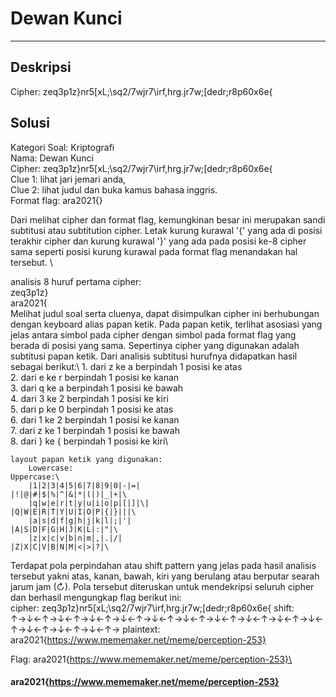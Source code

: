 # Dewan Kunci
---
## Deskripsi
Cipher: zeq3p1z}nr5[xL;\sq2/7wjr7\irf,hrg.jr7w;[dedr;r8p60x6e{
## Solusi
Kategori Soal: Kriptografi\
Nama: Dewan Kunci\
Cipher: zeq3p1z}nr5[xL;\sq2/7wjr7\irf,hrg.jr7w;[dedr;r8p60x6e{\
Clue 1: lihat jari jemari anda, \
Clue 2: lihat judul dan buka kamus bahasa inggris.\
Format flag: ara2021{}

Dari melihat cipher dan format flag, kemungkinan besar ini merupakan sandi subtitusi atau subtitution cipher. Letak kurung kurawal '{' yang ada di posisi terakhir cipher dan kurung kurawal '}' yang ada pada posisi ke-8 cipher sama seperti posisi kurung kurawal pada format flag menandakan hal tersebut. \

analisis 8 huruf pertama cipher:\
    zeq3p1z}\
    ara2021{\
Melihat judul soal serta cluenya, dapat disimpulkan cipher ini berhubungan dengan keyboard alias papan ketik. Pada papan ketik, terlihat asosiasi yang jelas antara simbol pada cipher dengan simbol pada format flag yang berada di posisi yang sama. Sepertinya cipher yang digunakan adalah subtitusi papan ketik. Dari analisis subtitusi hurufnya didapatkan hasil sebagai berikut:\\
    1. dari z ke a berpindah 1 posisi ke atas\
    2. dari e ke r berpindah 1 posisi ke kanan\
    3. dari q ke a berpindah 1 posisi ke bawah\
    4. dari 3 ke 2 berpindah 1 posisi ke kiri\
    5. dari p ke 0 berpindah 1 posisi ke atas\
    6. dari 1 ke 2 berpindah 1 posisi ke kanan\
    7. dari z ke 1 berpindah 1 posisi ke bawah\
    8. dari } ke { berpindah 1 posisi ke kiri\
```
layout papan ketik yang digunakan:
    Lowercase:                                              Uppercase:\
    |1|2|3|4|5|6|7|8|9|0|-|=|                               |!|@|#|$|%|^|&|*|(|)|_|+|\
    |q|w|e|r|t|y|u|i|o|p|[|]|\|                             |Q|W|E|R|T|Y|U|I|O|P|{|}|||\
    |a|s|d|f|g|h|j|k|l|;|'|                                 |A|S|D|F|G|H|J|K|L|:|"|\
    |z|x|c|v|b|n|m|,|.|/|                                   |Z|X|C|V|B|N|M|<|>|?|\
```
Terdapat pola perpindahan atau shift pattern yang jelas pada hasil analisis tersebut yakni atas, kanan, bawah, kiri yang berulang atau berputar searah jarum jam (↻). Pola tersebut diteruskan untuk mendekripsi seluruh cipher dan berhasil mengungkap flag berikut ini:\
cipher:     zeq3p1z}nr5[xL;\sq2/7wjr7\irf,hrg.jr7w;[dedr;r8p60x6e{
shift:      ↑→↓←↑→↓←↑→↓←↑→↓←↑→↓←↑→↓←↑→↓←↑→↓←↑→↓←↑→↓←↑→↓←↑→↓←↑→↓←↑→
plaintext:  ara2021{https://www.mememaker.net/meme/perception-253}

Flag: ara2021{https://www.mememaker.net/meme/perception-253}\





#### ara2021{https://www.mememaker.net/meme/perception-253}
